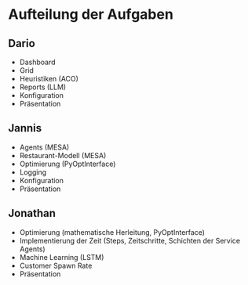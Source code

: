 # Aufteilung der Aufgaben

## Dario
- Dashboard
- Grid
- Heuristiken (ACO)
- Reports (LLM)
- Konfiguration
- Präsentation

## Jannis
- Agents (MESA)
- Restaurant-Modell (MESA)
- Optimierung (PyOptInterface)
- Logging
- Konfiguration
- Präsentation

## Jonathan
- Optimierung (mathematische Herleitung, PyOptInterface)
- Implementierung der Zeit (Steps, Zeitschritte, Schichten der Service Agents)
- Machine Learning (LSTM)
- Customer Spawn Rate
- Präsentation